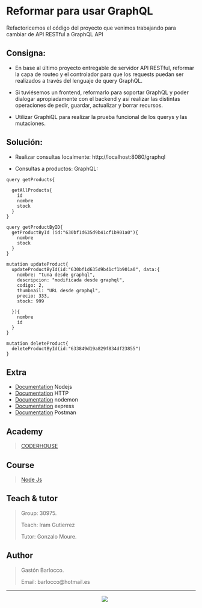 # Reformar para usar GraphQL

Refactoricemos el código del proyecto que venimos trabajando para cambiar de API RESTful a GraphQL API

## Consigna:
- En base al último proyecto entregable de servidor API RESTful, reformar la capa de routeo y el controlador para que los requests puedan ser realizados a través del lenguaje de query GraphQL. 

- Si tuviésemos un frontend, reformarlo para soportar GraphQL y poder dialogar apropiadamente con el backend y así realizar las distintas operaciones de pedir, guardar, actualizar y borrar recursos.

- Utilizar GraphiQL para realizar la prueba funcional de los querys y las mutaciones.

## Solución:
- Realizar consultas localmente: http://localhost:8080/graphql

- Consultas a productos: GraphQL:
```
query getProducts{

  getAllProducts{
    id
    nombre
    stock
  }
}

query getProductByID{
  getProductById (id:"630bf1d635d9b41cf1b901a0"){
    nombre
    stock
  }
}

mutation updateProduct{
  updateProductById(id:"630bf1d635d9b41cf1b901a0", data:{
    nombre: "tuna desde graphql",
    descripcion: "modificada desde graphql",
    codigo: 2,
    thumbnail: "URL desde graphql",
    precio: 333,
    stock: 999
    
  }){
    nombre
    id
  }
}

mutation deleteProduct{
  deleteProductById(id:"633849d19a829f834df23855")
}

```

## Extra
- [Documentation](https://nodejs.org/es/) Nodejs
- [Documentation](https://es.wikipedia.org/wiki/Protocolo_de_transferencia_de_hipertexto) HTTP
- [Documentation](https://www.npmjs.com/package/nodemon) nodemon
- [Documentation](https://expressjs.com/es/) express
- [Documentation](https://www.postman.com) Postman

## Academy
> [CODERHOUSE](https://www.coderhouse.com.uy)

## Course
> [Node Js](https://www.coderhouse.com.uy/online/programacion-backend)

## Teach & tutor
> <p>Group: 30975.</p>
> <p>Teach: Iram Gutierrez</p>
> <p>Tutor: Gonzalo Moure.</p> 

## Author
> <p>Gastón Barlocco. </p>
> <p>Email: barlocco@hotmail.es </p>


---
<p align='center'>
&nbsp;&nbsp;&nbsp;&nbsp;
  <a href="https://www.linkedin.com/in/gastón-barlocco-315756148/"><img src="https://img.shields.io/badge/linkedin-%230077B5.svg?&style=for-the-badge&logo=linkedin&logoColor=white" /></a>
</p>
